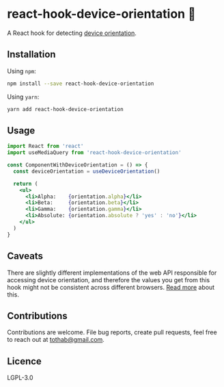 # react-hook-device-orientation :dizzy:

A React hook for detecting [device orientation](https://developer.mozilla.org/en-US/docs/Web/API/Detecting_device_orientation).

## Installation

Using `npm`:

```sh
npm install --save react-hook-device-orientation
```

Using `yarn`:

```sh
yarn add react-hook-device-orientation
```

## Usage

```jsx
import React from 'react'
import useMediaQuery from 'react-hook-device-orientation'

const ComponentWithDeviceOrientation = () => {
  const deviceOrientation = useDeviceOrientation()

  return (
    <ul>
      <li>Alpha:    {orientation.alpha}</li>
      <li>Beta:     {orientation.beta}</li>
      <li>Gamma:    {orientation.gamma}</li>
      <li>Absolute: {orientation.absolute ? 'yes' : 'no'}</li>
    </ul>
  )
}
```

## Caveats

There are slightly different implementations of the web API responsible for accessing device orientation, and therefore the values you get from this hook might not be consistent across different browsers. [Read more](https://caniuse.com/#feat=deviceorientation) about this.

## Contributions

Contributions are welcome. File bug reports, create pull requests, feel free to reach out at tothab@gmail.com.

## Licence

LGPL-3.0
